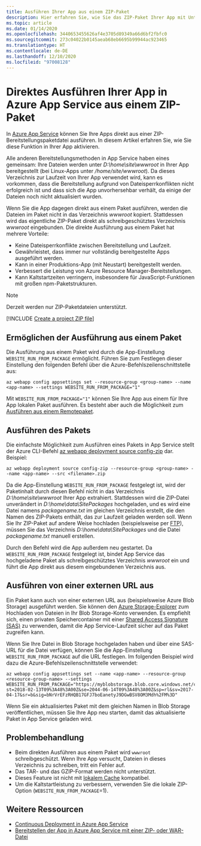 ```yaml
---
title: Ausführen Ihrer App aus einem ZIP-Paket
description: Hier erfahren Sie, wie Sie das ZIP-Paket Ihrer App mit Unteilbarkeit bereitstellen. Verbessern Sie die Vorhersagbarkeit und Zuverlässigkeit des Verhaltens Ihrer App während der ZIP-Bereitstellung.
ms.topic: article
ms.date: 01/14/2020
ms.openlocfilehash: 3440653455626af4e3705d89349a66d6bf2fbfc0
ms.sourcegitcommit: 273c04022b0145aeab68eb6695b99944ac923465
ms.translationtype: HT
ms.contentlocale: de-DE
ms.lasthandoff: 12/10/2020
ms.locfileid: "97008128"
---
```

# <a name="run-your-app-in-azure-app-service-directly-from-a-zip-package"></a>Direktes Ausführen Ihrer App in Azure App Service aus einem ZIP-Paket

In [Azure App Service](overview.md) können Sie Ihre Apps direkt aus einer ZIP-Bereitstellungspaketdatei ausführen. In diesem Artikel erfahren Sie, wie Sie diese Funktion in Ihrer App aktivieren.

Alle anderen Bereitstellungsmethoden in App Service haben eines gemeinsam: Ihre Dateien werden unter *D:\home\site\wwwroot* in Ihrer App bereitgestellt (bei Linux-Apps unter */home/site/wwwroot*). Da dieses Verzeichnis zur Laufzeit von Ihrer App verwendet wird, kann es vorkommen, dass die Bereitstellung aufgrund von Dateisperrkonflikten nicht erfolgreich ist und dass sich die App unvorhersehbar verhält, da einige der Dateien noch nicht aktualisiert wurden.

Wenn Sie die App dagegen direkt aus einem Paket ausführen, werden die Dateien im Paket nicht in das Verzeichnis *wwwroot* kopiert. Stattdessen wird das eigentliche ZIP-Paket direkt als schreibgeschütztes Verzeichnis *wwwroot* eingebunden. Die direkte Ausführung aus einem Paket hat mehrere Vorteile:

- Keine Dateisperrkonflikte zwischen Bereitstellung und Laufzeit.
- Gewährleistet, dass immer nur vollständig bereitgestellte Apps ausgeführt werden.
- Kann in einer Produktions-App (mit Neustart) bereitgestellt werden.
- Verbessert die Leistung von Azure Resource Manager-Bereitstellungen.
- Kann Kaltstartzeiten verringern, insbesondere für JavaScript-Funktionen mit großen npm-Paketstrukturen.

> [!NOTE]
> Derzeit werden nur ZIP-Paketdateien unterstützt.

[!INCLUDE [Create a project ZIP file](../../includes/app-service-web-deploy-zip-prepare.md)]

## <a name="enable-running-from-package"></a>Ermöglichen der Ausführung aus einem Paket

Die Ausführung aus einem Paket wird durch die App-Einstellung `WEBSITE_RUN_FROM_PACKAGE` ermöglicht. Führen Sie zum Festlegen dieser Einstellung den folgenden Befehl über die Azure-Befehlszeilenschnittstelle aus:

```azurecli-interactive
az webapp config appsettings set --resource-group <group-name> --name <app-name> --settings WEBSITE_RUN_FROM_PACKAGE="1"
```

Mit `WEBSITE_RUN_FROM_PACKAGE="1"` können Sie Ihre App aus einem für Ihre App lokalen Paket ausführen. Es besteht aber auch die Möglichkeit zum [Ausführen aus einem Remotepaket](#run-from-external-url-instead).

## <a name="run-the-package"></a>Ausführen des Pakets

Die einfachste Möglichkeit zum Ausführen eines Pakets in App Service stellt der Azure CLI-Befehl [az webapp deployment source config-zip](/cli/azure/webapp/deployment/source#az-webapp-deployment-source-config-zip) dar. Beispiel:

```azurecli-interactive
az webapp deployment source config-zip --resource-group <group-name> --name <app-name> --src <filename>.zip
```

Da die App-Einstellung `WEBSITE_RUN_FROM_PACKAGE` festgelegt ist, wird der Paketinhalt durch diesen Befehl nicht in das Verzeichnis *D:\home\site\wwwroot* Ihrer App extrahiert. Stattdessen wird die ZIP-Datei unverändert in *D:\home\data\SitePackages* hochgeladen, und es wird eine Datei namens *packagename.txt* im gleichen Verzeichnis erstellt, die den Namen des ZIP-Pakets enthält, das zur Laufzeit geladen werden soll. Wenn Sie Ihr ZIP-Paket auf andere Weise hochladen (beispielsweise per [FTP](deploy-ftp.md)), müssen Sie das Verzeichnis *D:\home\data\SitePackages* und die Datei *packagename.txt* manuell erstellen.

Durch den Befehl wird die App außerdem neu gestartet. Da `WEBSITE_RUN_FROM_PACKAGE` festgelegt ist, bindet App Service das hochgeladene Paket als schreibgeschütztes Verzeichnis *wwwroot* ein und führt die App direkt aus diesem eingebundenen Verzeichnis aus.

## <a name="run-from-external-url-instead"></a>Ausführen von einer externen URL aus

Ein Paket kann auch von einer externen URL aus (beispielsweise Azure Blob Storage) ausgeführt werden. Sie können den [Azure Storage-Explorer](../vs-azure-tools-storage-manage-with-storage-explorer.md) zum Hochladen von Dateien in Ihr Blob Storage-Konto verwenden. Es empfiehlt sich, einen privaten Speichercontainer mit einer [Shared Access Signature (SAS)](../vs-azure-tools-storage-manage-with-storage-explorer.md#generate-a-sas-in-storage-explorer) zu verwenden, damit die App Service-Laufzeit sicher auf das Paket zugreifen kann. 

Wenn Sie Ihre Datei in Blob Storage hochgeladen haben und über eine SAS-URL für die Datei verfügen, können Sie die App-Einstellung `WEBSITE_RUN_FROM_PACKAGE` auf die URL festlegen. Im folgenden Beispiel wird dazu die Azure-Befehlszeilenschnittstelle verwendet:

```azurecli-interactive
az webapp config appsettings set --name <app-name> --resource-group <resource-group-name> --settings WEBSITE_RUN_FROM_PACKAGE="https://myblobstorage.blob.core.windows.net/content/SampleCoreMVCApp.zip?st=2018-02-13T09%3A48%3A00Z&se=2044-06-14T09%3A48%3A00Z&sp=rl&sv=2017-04-17&sr=b&sig=bNrVrEFzRHQB17GFJ7boEanetyJ9DGwBSV8OM3Mdh%2FM%3D"
```

Wenn Sie ein aktualisiertes Paket mit dem gleichen Namen in Blob Storage veröffentlichen, müssen Sie Ihre App neu starten, damit das aktualisierte Paket in App Service geladen wird.

## <a name="troubleshooting"></a>Problembehandlung

- Beim direkten Ausführen aus einem Paket wird `wwwroot` schreibgeschützt. Wenn Ihre App versucht, Dateien in dieses Verzeichnis zu schreiben, tritt ein Fehler auf.
- Das TAR- und das GZIP-Format werden nicht unterstützt.
- Dieses Feature ist nicht mit [lokalem Cache](overview-local-cache.md) kompatibel.
- Um die Kaltstartleistung zu verbessern, verwenden Sie die lokale ZIP-Option (`WEBSITE_RUN_FROM_PACKAGE`=1).

## <a name="more-resources"></a>Weitere Ressourcen

- [Continuous Deployment in Azure App Service](deploy-continuous-deployment.md)
- [Bereitstellen der App in Azure App Service mit einer ZIP- oder WAR-Datei](deploy-zip.md)

